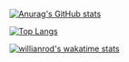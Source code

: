[![Anurag's GitHub stats](https://github-readme-stats.vercel.app/api?username=madsams&theme=radical&show_icons=true&)](https://github.com/anuraghazra/github-readme-stats)

[![Top Langs](https://github-readme-stats.vercel.app/api/top-langs/?username=madsams&layout=compact)](https://github.com/anuraghazra/github-readme-stats)

[![willianrod's wakatime stats](https://github-readme-stats.vercel.app/api/wakatime?username=madsams&layout=compact)](https://github.com/anuraghazra/github-readme-stats)
